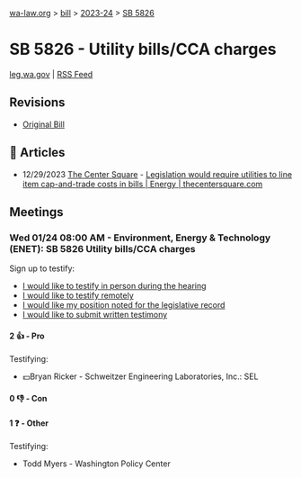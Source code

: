 [wa-law.org](/) > [bill](/bill/) > [2023-24](/bill/2023-24/) > [SB 5826](/bill/2023-24/sb/5826/)

# SB 5826 - Utility bills/CCA charges
[leg.wa.gov](https://app.leg.wa.gov/billsummary?BillNumber=5826&Year=2023&Initiative=false) | [RSS Feed](./rss.xml)

## Revisions
* [Original Bill](1/)

## 📰 Articles
* 12/29/2023 [The Center Square](/org/the_center_square/) - [Legislation would require utilities to line item cap-and-trade costs in bills | Energy | thecentersquare.com](https://www.thecentersquare.com/issues/energy/article_966f2d6a-a5b8-11ee-903e-8b482eb3d35c.html#:~:text=Senate%20Bill%205826)

## Meetings
### Wed 01/24 08:00 AM - Environment, Energy & Technology (ENET): SB 5826 Utility bills/CCA charges
Sign up to testify:
* [I would like to testify in person during the hearing](https://app.leg.wa.gov/csi/Testifier/Add?chamber=House&mId=31725&aId=157105&caId=23374&tId=1)
* [I would like to testify remotely](https://app.leg.wa.gov/csi/Testifier/Add?chamber=House&mId=31725&aId=157105&caId=23374&tId=2)
* [I would like my position noted for the legislative record](https://app.leg.wa.gov/csi/Testifier/Add?chamber=House&mId=31725&aId=157105&caId=23374&tId=3)
* [I would like to submit written testimony](https://app.leg.wa.gov/csi/Testifier/Add?chamber=House&mId=31725&aId=157105&caId=23374&tId=4)

#### 2 👍 - Pro
Testifying:
* 💵Bryan Ricker - Schweitzer Engineering Laboratories, Inc.: SEL

#### 0 👎 - Con

#### 1 ❓ - Other
Testifying:
* Todd Myers - Washington Policy Center
